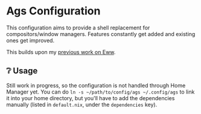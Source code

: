 # Ags Configuration

This configuration aims to provide a shell replacement for compositors/window
managers. Features constantly get added and existing ones get improved.

This builds upon my [previous work on Eww](../eww).

## ❔ Usage

Still work in progress, so the configuration is not handled through Home
Manager yet. You can do `ln -s ~/path/to/config/ags ~/.config/ags` to
link it into your home directory, but you'll have to add the dependencies
manually (listed in `default.nix`, under the `dependencies` key).

